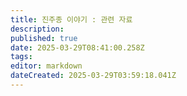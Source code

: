 ```yaml
---
title: 진주종 이야기 : 관련 자료
description: 
published: true
date: 2025-03-29T08:41:00.258Z
tags: 
editor: markdown
dateCreated: 2025-03-29T03:59:18.041Z
---
```









